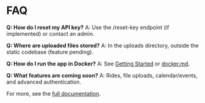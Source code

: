 # FAQ

**Q: How do I reset my API key?**
A: Use the /reset-key endpoint (if implemented) or contact an admin.

**Q: Where are uploaded files stored?**
A: In the uploads directory, outside the static codebase (feature pending).

**Q: How do I run the app in Docker?**
A: See [Getting Started](Getting-Started.md) or [docker.md](https://dannycab.github.io/HomeBikeManager/docker/).

**Q: What features are coming soon?**
A: Rides, file uploads, calendar/events, and advanced authentication.

For more, see the [full documentation](https://dannycab.github.io/HomeBikeManager/).
